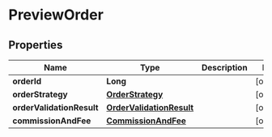 # PreviewOrder

## Properties
Name | Type | Description | Notes
------------ | ------------- | ------------- | -------------
**orderId** | **Long** |  |  [optional]
**orderStrategy** | [**OrderStrategy**](OrderStrategy.md) |  |  [optional]
**orderValidationResult** | [**OrderValidationResult**](OrderValidationResult.md) |  |  [optional]
**commissionAndFee** | [**CommissionAndFee**](CommissionAndFee.md) |  |  [optional]
